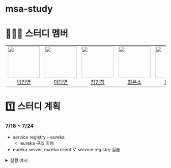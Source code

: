 # msa-study

# 👩🏻‍💻 스터디 멤버

<table>
  <tr>
      <td align="center">
        <img src="https://github.com/fire-long.png" width="100"><br>
        <a href="https://github.com/fire-long">박진영</a>
    </td>
    <td align="center">
      <img src="https://github.com/dylee00.png" width="100"><br>
      <a href="https://github.com/dylee00">이다연</a>
    </td>
    <td align="center">
      <img src="https://github.com/hiimminjeong.png" width="100"><br>
      <a href="https://github.com/hiimminjeong">정민정</a>
    </td>
    <td align="center">
      <img src="https://github.com/esc-beep.png" width="100"><br>
      <a href="https://github.com/esc-beep">최은소</a>
    </td>
    <td align="center">
      <img src="https://github.com/isuHan.png" width="100"><br>
      <a href="https://github.com/isuHan">한지수</a>
    </td>
  </tr>
</table>

# 1️⃣ 스터디 계획

### 7/18 ~ 7/24
- service registry - eureka
    - eureka 구조 이해
- eureka server, eureka client 로 service registry 실습
<details>
  <summary>실행 예시</summary>
  <img width="1920" height="1080" alt="Image" src="https://github.com/user-attachments/assets/0e63101f-f7fb-42b1-8470-bf9938528834" />
  eureka server로 들어갔을 때, gateway-test가 service registey에 등록된 걸 확인하실 수 있으면 구현 성공!
</details>